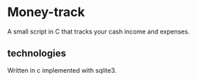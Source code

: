 # Money-track
A small script in C that tracks your cash income and expenses.
## technologies
Written in c implemented with sqlite3.
